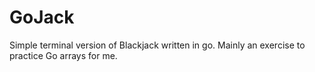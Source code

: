 # GoJack
Simple terminal version of Blackjack written in go. Mainly an exercise to practice Go arrays for me.
